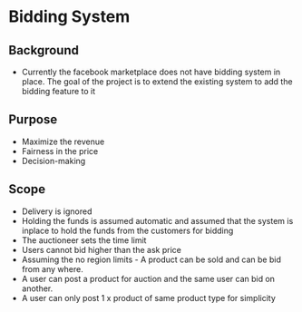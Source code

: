 # Bidding System

## Background

- Currently the facebook marketplace does not have bidding system in place. The goal of the project is to extend the existing system to add the bidding feature to it

## Purpose


- Maximize the revenue
- Fairness in the price
- Decision-making


## Scope

- Delivery is ignored
- Holding the funds is assumed automatic and assumed that the system is inplace to hold the funds from the customers for bidding
- The auctioneer sets the time limit
- Users cannot bid higher than the ask price
- Assuming the no region limits - A product can be sold and can be bid from any where.
- A user can post a product for auction and the same user can bid on another.
- A user can only post 1 x product of same product type for simplicity

